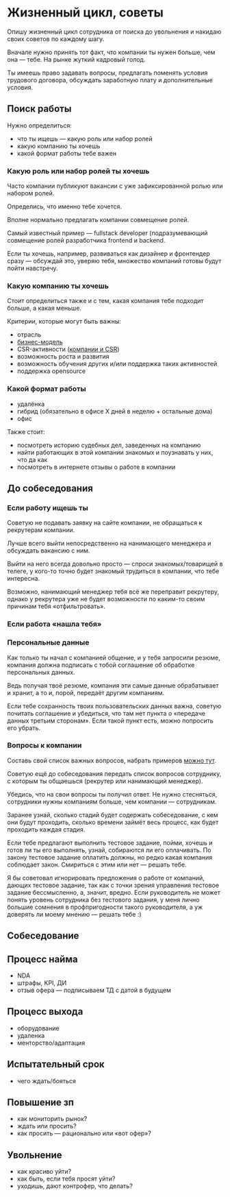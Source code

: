 # Жизненный цикл, советы

Опишу жизненный цикл сотрудника от поиска до увольнения и накидаю своих советов по каждому шагу.

Вначале нужно принять тот факт, что компании ты нужен больше, чем она — тебе. На рынке жуткий кадровый голод.

Ты имеешь право задавать вопросы, предлагать поменять условия трудового договора, обсуждать заработную плату и дополнительные условия.

## Поиск работы

Нужно определиться:
- что ты ищешь — какую роль или набор ролей
- какую компанию ты хочешь
- какой формат работы тебе важен

### Какую роль или набор ролей ты хочешь

Часто компании публикуют вакансии с уже зафиксированной ролью или набором ролей.

Определись, что именно тебе хочется.

Вполне нормально предлагать компании совмещение ролей.

Самый известный пример — fullstack developer (подразумевающий совмещение ролей разработчика frontend и backend.

Если ты хочешь, например, развиваться как дизайнер и фронтендер сразу — обсуждай это, уверяю тебя, множество компаний готовы будут пойти навстречу.

### Какую компанию ты хочешь

Стоит определиться также и с тем, какая компания тебе подходит больше, а какая меньше.

Критерии, которые могут быть важны:
- отрасль
- [бизнес-модель](https://ru.wikipedia.org/wiki/Бизнес-модель)
- CSR-активности ([компании и CSR](https://git.io/itcsr))
- возможность роста и развития
- возможность обучения других и/или поддержка таких активностей
- поддержка opensource

### Какой формат работы

- удалёнка
- гибрид (обязательно в офисе Х дней в неделю + остальные дома)
- офис

Также стоит:
- посмотреть историю судебных дел, заведенных на компанию
- найти работающих в этой компании знакомых и поузнавать у них, что да как
- посмотреть в интернете отзывы о работе в компании

## До собеседования

### Если работу ищешь ты

Cоветую не подавать заявку на сайте компании, не обращаться к рекрутерам компании.

Лучше всего выйти непосредственно на нанимающего менеджера и обсуждать вакансию с ним.

Выйти на него всегда довольно просто — спроси знакомых/товарищей в телеге, у кого-то точно будет знакомый трудиться в компании, что тебе интересна.

Возможно, нанимающий менеджер тебя всё же переправит рекрутеру, однако у рекрутера уже не будет возможности по каким-то своим причинам тебя «отфильтровать».

### Если работа «нашла тебя»



### Персональные данные

Как только ты начал с компанией общение, и у тебя запросили резюме, компания должна подписать с тобой соглашение об обработке персональных данных.

Ведь получая твоё резюме, компания эти самые данные обрабатывает и хранит, а то и, порой, передаёт другим компаниям.

Если тебе сохранность твоих пользовательских данных важна, советую почитать соглашение и убедиться, что там нет пункта о «передаче данных третьим сторонам». Если такой пункт есть, можно попросить его убрать.

### Вопросы к компании

Составь свой список важных вопросов, набрать примеров [можно тут](company_interview.md).

Советую ещё до собеседования передать список вопросов сотруднику, с которым ты общаешься (рекрутер или нанимающий менеджер).

Убедись, что на свои вопросы ты получил ответ. Не нужно стесняться, сотрудники нужны компаниям больше, чем компании — сотрудникам.

Заранее узнай, сколько стадий будет содержать собеседование, с кем они будут проходить, сколько времени займёт весь процесс, как будет проходить каждая стадия.

Если тебе предлагают выполнить тестовое задание, пойми, хочешь и готов ли ты его выполнять, узнай, собираются ли его оплачивать. По закону тестовое задание оплатить должны, но редко какая компания соблюдает закон. Смириться с этим или нет — решать тебе.

Я бы советовал игнорировать предложения о работе от компаний, дающих тестовое задание, так как с точки зрения управления тестовое задание бессмысленно, а, значит, вредно. Если руководитель не может понять уровень сотрудника без тестового задания, у меня лично большие сомнения в профпригодности такого руководителя, а уж доверять ли моему мнению — решать тебе :)

## Собеседование



## Процесс найма

- NDA
- штрафы, KPI, ДИ
- отзыв офера — подписываем ТД с датой в будущем

## Процесс выхода
- оборудование
- удаленка
- менторство/адаптация

## Испытательный срок
- чего ждать/бояться

## Повышение зп
- как мониторить рынок?
- ждать или просить?
- как просить — рационально или «вот офер»?

## Увольнение
- как красиво уйти?
- как быть, если тебя просят уйти?
- уходишь, дают контрофер, что делать?
